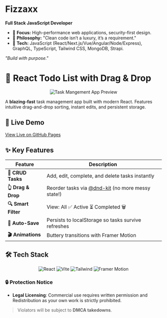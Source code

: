# Fizzaxx  
**Full Stack JavaScript Developer**  

- 🔹 **Focus:** High-performance web applications, security-first design.  
- 🔹 **Philosophy:** "Clean code isn’t a luxury, it’s a requirement."  
- 🔹 **Tech:** JavaScript (React/Next.js/Vue/Angular/Node/Express), GraphQL, TypeScript, Tailwind CSS, MongoDB, Strapi.

*"Build with purpose."*  

# 🚀 React Todo List with Drag & Drop

<div align="center">

![Task Mangement App Preview](https://i.ibb.co/JRmNcNwG/tm.png)

</div>

A **blazing-fast** task management app built with modern React. Features intuitive drag-and-drop sorting, instant edits, and persistent storage.

## 🚀 Live Demo

[View Live on GitHub Pages](https://fizzaxx.github.io/task-management/)

## ✨ Key Features

| Feature          | Description                                                                 |
|------------------|----------------------------------------------------------------------------|
| **📝 CRUD Tasks** | Add, edit, complete, and delete tasks instantly                            |
| **👆 Drag & Drop**| Reorder tasks via [@dnd-kit](https://dndkit.com/) (no more messy state!)   |
| **🔍 Smart Filter**| View: All ✅ Active ⏳ Completed 🗑️                                      |
| **💾 Auto-Save**  | Persists to localStorage so tasks survive refreshes                        |
| **🎬 Animations** | Buttery transitions with Framer Motion                                     |

## 🛠️ Tech Stack

<div align="center">

![React](https://img.shields.io/badge/React-20232A?style=for-the-badge&logo=react)
![Vite](https://img.shields.io/badge/Vite-B73BFE?style=for-the-badge&logo=vite&logoColor=FFD62E)
![Tailwind](https://img.shields.io/badge/Tailwind_CSS-38B2AC?style=for-the-badge&logo=tailwind-css&logoColor=white)
![Framer Motion](https://img.shields.io/badge/Framer_Motion-0055FF?style=for-the-badge&logo=framer&logoColor=white)

</div>

### 🔒 Protection Notice  
- **Legal Licensing**: Commercial use requires written permission and Redistribution as your own work is strictly prohibited. 
> Violators will be subject to **DMCA takedowns**. 
